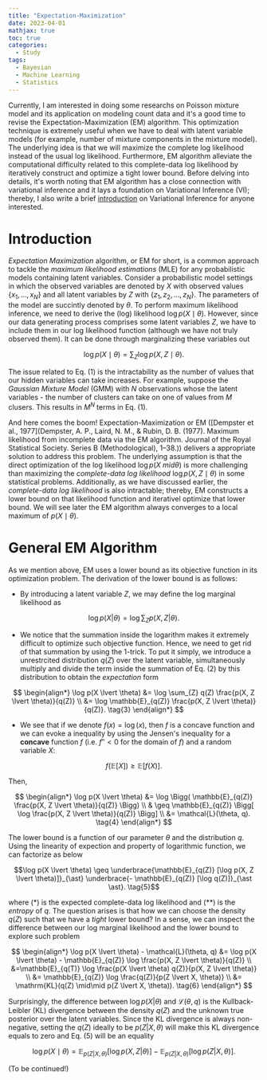 ```yaml
---
title: "Expectation-Maximization"
date: 2023-04-01
mathjax: true
toc: true
categories:
  - Study
tags:
  - Bayesian
  - Machine Learning
  - Statistics
---
```


Currently, I am interested in doing some researchs on Poisson mixture model and its application on
modeling count data and it's a good time to revise the Expectation-Maximization (EM) algorithm. This optimization technique is extremely useful when we have to 
deal with latent variable models (for example, number of mixture components in the mixture model). The underlying idea is that we will maximize the complete log 
likelihood instead of the usual log likelihood. Furthermore, EM algorithm alleviate the computational difficulty related to this complete-data log likelihood by 
iteratively construct and optimize a tight lower bound. Before delving into details, it's worth noting that EM algorithm has a close connection with variational 
inference and it lays a foundation on Variational Inference (VI); thereby, I also write a brief [introduction](https://callmequant.github.io/study/variational-inference/) on Variational Inference for anyone interested.

# Introduction
*Expectation Maximization* algorithm, or EM for short, is a common approach to tackle the *maximum likelihood estimations* (MLE) for any probabilistic models
containing latent variables. Consider a probabilistic model settings in which the observed variables are denoted by $X$ with observed values $\lbrace x_1, \dots, x_N \rbrace$ 
and all latent variables by $Z$ with $\lbrace z_1, z_2, \dots, z_N \rbrace$. The parameters of the model are succintly denoted by $\theta$. To perform maximum likelihood inference, we need to derive the (log) likelihood $\operatorname{log} p(X \mid \theta)$. However, since our data generating process comprises some latent variables $Z$, we have to include them in our log likelihood function (although we have not truly observed them). It can be done through marginalizing these variables out

$$
\operatorname{log} p(X \mid \theta) = \sum_{Z} \operatorname{log} p(X, Z \mid \theta). \tag{1}
$$

The issue related to Eq. (1) is the intractability as the number of values that our hidden variables can take increases. For example, suppose the *Gaussian Mixture Model* (GMM) with $N$ observations whose the latent variables - the number of clusters can take on one of values from $M$ clusers. This results in $M^N$ terms in Eq. (1). 

And here comes the boom! Expectation-Maximization or EM ([Dempster et al., 1977](Dempster, A. P., Laird, N. M., & Rubin, D. B. (1977). Maximum likelihood from incomplete data via the EM algorithm. Journal of the Royal Statistical Society. Series B (Methodological), 1–38.)) delivers a appropriate solution to address this problem. The underlying assumption is that the direct optimization of the log likelihood $\operatorname{log}p(X\ mid \theta)$ is more challenging than maximizing the *complete-data log likelihood* $\operatorname{log}p(X, Z \mid \theta)$ in some statistical problems. Additionally, as we have discussed earlier, the *complete-data log likelihood* is also intractable; thereby, EM constructs a lower bound on that likelihood function and iterativel optimize that lower bound. We will see later the EM algorithm always converges to a local maximum of $p(X \mid \theta)$.

# General EM Algorithm
As we mention above, EM uses a lower bound as its objective function in its optimization problem. The derivation of the lower bound is as follows:
+ By introducing a latent variable $Z$, we may define the log marginal likelihood as 

$$
\log p(X \lvert \theta) =
\log \sum_{Z} p(X, Z \lvert \theta).
\tag{2}
$$

+ We notice that the summation inside the logarithm makes it extremely difficult to optimize such objective function. Hence, we need to get rid of that summation by using the 1-trick. To put it simply, we introduce a unrestrcited distribution  $q(Z)$ over the latent variable, simultaneously multiply and divide the term inside the summation of Eq. (2) by this distribution to obtain the *expectation* form 

$$
\begin{align*}
\log p(X \lvert \theta) &=
\log \sum_{Z} q(Z) \frac{p(X, Z \lvert \theta)}{q(Z)} \\
&= \log \mathbb{E}_{q(Z)} \frac{p(X, Z \lvert \theta)}{q(Z)}.
\tag{3}
\end{align*}
$$

+ We see that if we denote $f(x) = \log(x)$, then $f$ is a concave function and we can evoke a inequality by using the Jensen's inequality for a **concave** function $f$ (i.e. $f'' < 0$ for the domain of $f$) and a random variable $X$:
 
$$f(\mathbb{E}[X]) \geq \mathbb{E}[f(X)].$$

Then,

$$
\begin{align*}
\log p(X \lvert \theta) &= \log \Bigg( \mathbb{E}_{q(Z)} \frac{p(X, Z \lvert \theta)}{q(Z)} \Bigg) \\
& \geq \mathbb{E}_{q(Z)} \Bigg[ \log \frac{p(X, Z \lvert \theta)}{q(Z)} \Bigg] \\
&= \mathcal{L}(\theta, q). \tag{4}
\end{align*}
$$

The lower bound is a function of our parameter $\theta$ and the distribution $q$. Using the linearity of expection and property of logarithmic function, we can factorize as below

$$\log p(X \lvert \theta) \geq \underbrace{\mathbb{E}_{q(Z)} [\log p(X, Z \lvert \theta)]}_{\ast} \underbrace{- \mathbb{E}_{q(Z)} [\log q(Z)]}_{\ast \ast}. \tag{5}$$

where $(\ast)$ is the expected complete-data log likelihood and $(\ast \ast)$ is the *entropy* of $q$. The question arises is that how we can choose the density $q(Z)$ such that we have a *tight* lower bound? In a sense, we can inspect the difference between our log marginal likelihood and the lower bound to explore such problem 

$$
\begin{align*}
\log p(X \lvert \theta) - \mathcal{L}(\theta, q) &= 
\log p(X \lvert \theta) - \mathbb{E}_{q(Z)} \log \frac{p(X, Z \lvert \theta)}{q(Z)} \\ 
&=\mathbb{E}_{q(T)} \log \frac{p(X \lvert \theta) q(Z)}{p(X, Z \lvert \theta)} \\ 
&= \mathbb{E}_{q(Z)} \log \frac{q(Z)}{p(Z \lvert X, \theta)} \\ 
&= \mathrm{KL}(q(Z) \mid\mid p(Z \lvert X, \theta)).
\tag{6}
\end{align*}
$$

Surprisingly, the difference between $\log p(X \lvert \theta)$ and $\mathcal{L}(\theta, q)$ is the Kullback-Leibler (KL) divergence between the density $q(Z)$ and the unknown true posterior over the latent variables. Since the KL divergence is always non-negative, setting the $q(Z)$ ideally to be $p(Z \lvert X, \theta)$ will make this KL divergence equals to zero and Eq. (5) will be an equality

$$\log p(X \mid \theta) = \mathbb{E}_{p(Z \lvert X, \theta)} [\log p(X, Z \lvert \theta)] - \mathbb{E}_{p(Z \lvert X, \theta)} [\log p(Z \lvert X, \theta)].$$

(To be continued!)










